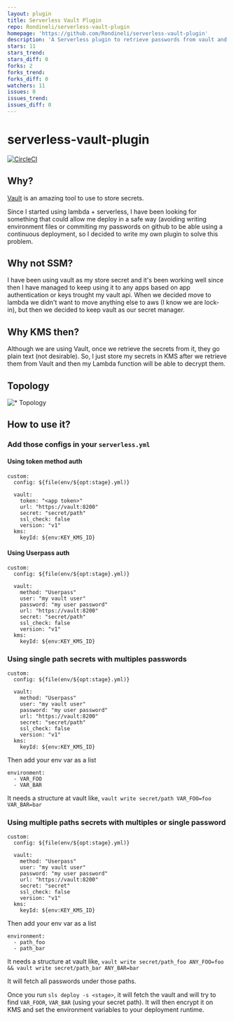 ```yaml
---
layout: plugin
title: Serverless Vault Plugin
repo: Rondineli/serverless-vault-plugin
homepage: 'https://github.com/Rondineli/serverless-vault-plugin'
description: 'A Serverless plugin to retrieve passwords from vault and encrypt to kms'
stars: 11
stars_trend: 
stars_diff: 0
forks: 2
forks_trend: 
forks_diff: 0
watchers: 11
issues: 0
issues_trend: 
issues_diff: 0
---
```



# serverless-vault-plugin

[![CircleCI](https://circleci.com/gh/Rondineli/serverless-vault-plugin/tree/master.svg?style=svg)](https://circleci.com/gh/Rondineli/serverless-vault-plugin/tree/master)


## Why?
[Vault](https://learn.hashicorp.com/vault/) is an amazing tool to use to store secrets.

Since I started using lambda + serverless, I have been looking for something that could allow me deploy in a safe way (avoiding writing environment files or commiting my passwords on github to be able using a continuous deployment, so I decided to write my own plugin to solve this problem.

## Why not SSM?
I have been using vault as my store secret and it's been working well since then I have managed to keep using it to any apps based on app authentication or keys trought my vault api. When we decided move to lambda we didn't want to move anything else to aws (I know we are lock-in), but then we decided to keep vault as our secret manager.

## Why KMS then?
Although we are using Vault, once we retrieve the secrets from it, they go plain text (not desirable). So, I just store my secrets in KMS after we retrieve them from Vault and then my Lambda function will be able to decrypt them.

## Topology
![* Topology](img/topology.png)

## How to use it?
### Add those configs in your `serverless.yml`

#### Using token method auth
```
custom:
  config: ${file(env/${opt:stage}.yml)}

  vault:
    token: "<app token>"
    url: "https://vault:8200"
    secret: "secret/path"
    ssl_check: false
    version: "v1"
  kms:
    keyId: ${env:KEY_KMS_ID}
```
#### Using Userpass auth
```
custom:
  config: ${file(env/${opt:stage}.yml)}

  vault:
    method: "Userpass"
    user: "my vault user"
    password: "my user password"
    url: "https://vault:8200"
    secret: "secret/path"
    ssl_check: false
    version: "v1"
  kms:
    keyId: ${env:KEY_KMS_ID}
```

### Using single path secrets with multiples passwords
```
custom:
  config: ${file(env/${opt:stage}.yml)}

  vault:
    method: "Userpass"
    user: "my vault user"
    password: "my user password"
    url: "https://vault:8200"
    secret: "secret/path"
    ssl_check: false
    version: "v1"
  kms:
    keyId: ${env:KEY_KMS_ID}
```

Then add your env var as a list
```
environment:
  - VAR_FOO
  - VAR_BAR
```

It needs a structure at vault like, `vault write secret/path VAR_FOO=foo VAR_BAR=bar`


### Using multiple paths secrets with multiples or single password
```
custom:
  config: ${file(env/${opt:stage}.yml)}

  vault:
    method: "Userpass"
    user: "my vault user"
    password: "my user password"
    url: "https://vault:8200"
    secret: "secret"
    ssl_check: false
    version: "v1"
  kms:
    keyId: ${env:KEY_KMS_ID}
```

Then add your env var as a list
```
environment:
  - path_foo
  - path_bar
```

It needs a structure at vault like, `vault write secret/path_foo ANY_FOO=foo && vault write secret/path_bar ANY_BAR=bar`

It will fetch all passwords under those paths.

Once you run `sls deploy -s <stage>`, it will fetch the vault and will try to find `VAR_FOOR`, `VAR_BAR` (using your secret path). It will then encrypt it on KMS and set the environment variables to your deployment runtime.
